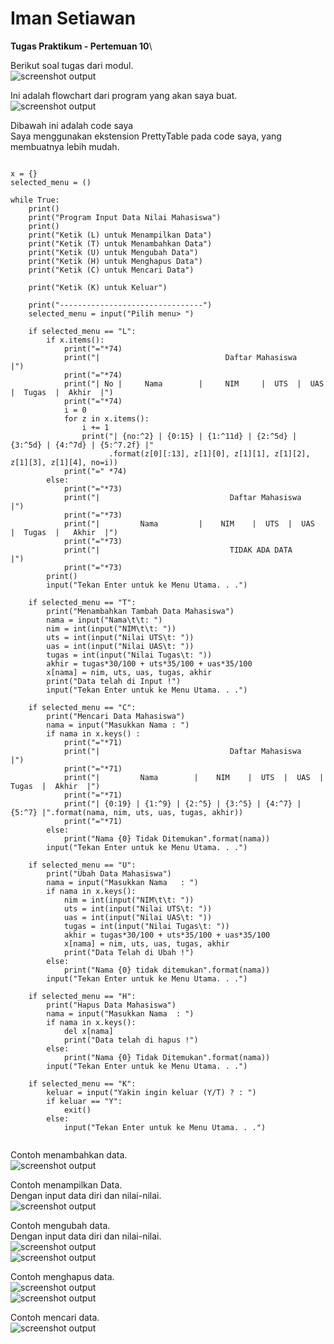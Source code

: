 # Iman Setiawan

**Tugas Praktikum - Pertemuan 10**\

Berikut soal tugas dari modul.\
![screenshot output](screenshot/soal.png)

Ini adalah flowchart dari program yang akan saya buat.\
![screenshot output](screenshot/flowchart.jpg)

Dibawah ini adalah code saya\
Saya menggunakan ekstension PrettyTable pada code saya, yang membuatnya lebih mudah.
~~~

x = {}
selected_menu = ()

while True:
    print()
    print("Program Input Data Nilai Mahasiswa")
    print()
    print("Ketik (L) untuk Menampilkan Data")
    print("Ketik (T) untuk Menambahkan Data")
    print("Ketik (U) untuk Mengubah Data")
    print("Ketik (H) untuk Menghapus Data")
    print("Ketik (C) untuk Mencari Data")
    
    print("Ketik (K) untuk Keluar")
    
    print("--------------------------------")
    selected_menu = input("Pilih menu> ")

    if selected_menu == "L":
        if x.items():
            print("="*74)
            print("|                            Daftar Mahasiswa                            |")
            print("="*74)
            print("| No |     Nama        |     NIM     |  UTS  |  UAS  |  Tugas  |  Akhir  |")
            print("="*74)
            i = 0
            for z in x.items():
                i += 1
                print("| {no:^2} | {0:15} | {1:^11d} | {2:^5d} | {3:^5d} | {4:^7d} | {5:^7.2f} |"
                      .format(z[0][:13], z[1][0], z[1][1], z[1][2], z[1][3], z[1][4], no=i))
            print("=" *74)
        else:
            print("="*73)
            print("|                             Daftar Mahasiswa                          |")
            print("="*73)
            print("|         Nama         |    NIM    |  UTS  |  UAS  |  Tugas  |   Akhir  |")
            print("="*73)
            print("|                             TIDAK ADA DATA                            |")
            print("="*73)
        print()
        input("Tekan Enter untuk ke Menu Utama. . .")

    if selected_menu == "T":
        print("Menambahkan Tambah Data Mahasiswa")
        nama = input("Nama\t\t: ")
        nim = int(input("NIM\t\t: "))
        uts = int(input("Nilai UTS\t: "))
        uas = int(input("Nilai UAS\t: "))
        tugas = int(input("Nilai Tugas\t: "))
        akhir = tugas*30/100 + uts*35/100 + uas*35/100
        x[nama] = nim, uts, uas, tugas, akhir
        print("Data telah di Input !")
        input("Tekan Enter untuk ke Menu Utama. . .")

    if selected_menu == "C":
        print("Mencari Data Mahasiswa")
        nama = input("Masukkan Nama : ")
        if nama in x.keys() :
            print("="*71)
            print("|                             Daftar Mahasiswa                        |")
            print("="*71)
            print("|         Nama        |    NIM    |  UTS  |  UAS  |  Tugas  |  Akhir  |")
            print("="*71)
            print("| {0:19} | {1:^9} | {2:^5} | {3:^5} | {4:^7} | {5:^7} |".format(nama, nim, uts, uas, tugas, akhir))
            print("="*71)
        else:
            print("Nama {0} Tidak Ditemukan".format(nama))
        input("Tekan Enter untuk ke Menu Utama. . .")

    if selected_menu == "U":
        print("Ubah Data Mahasiswa")
        nama = input("Masukkan Nama   : ")
        if nama in x.keys():
            nim = int(input("NIM\t\t: "))
            uts = int(input("Nilai UTS\t: "))
            uas = int(input("Nilai UAS\t: "))
            tugas = int(input("Nilai Tugas\t: "))
            akhir = tugas*30/100 + uts*35/100 + uas*35/100
            x[nama] = nim, uts, uas, tugas, akhir
            print("Data Telah di Ubah !")
        else:
            print("Nama {0} tidak ditemukan".format(nama))
        input("Tekan Enter untuk ke Menu Utama. . .")

    if selected_menu == "H":
        print("Hapus Data Mahasiswa")
        nama = input("Masukkan Nama  : ")
        if nama in x.keys():
            del x[nama]
            print("Data telah di hapus !")
        else:
            print("Nama {0} Tidak Ditemukan".format(nama))
        input("Tekan Enter untuk ke Menu Utama. . .")

    if selected_menu == "K":
        keluar = input("Yakin ingin keluar (Y/T) ? : ")
        if keluar == "Y":
            exit()
        else:
            input("Tekan Enter untuk ke Menu Utama. . .")
            
~~~

Contoh menambahkan data.\
![screenshot output](screenshot/ss1.png)

Contoh menampilkan Data.\
Dengan input data diri dan nilai-nilai.\
![screenshot output](screenshot/ss2.png)

Contoh mengubah data.\
Dengan input data diri dan nilai-nilai.\
![screenshot output](screenshot/ss3.png)\
![screenshot output](screenshot/ss4.png)

Contoh menghapus data.\
![screenshot output](screenshot/ss5.png)\
![screenshot output](screenshot/ss6.png)

Contoh mencari data.\
![screenshot output](screenshot/ss7.png)
